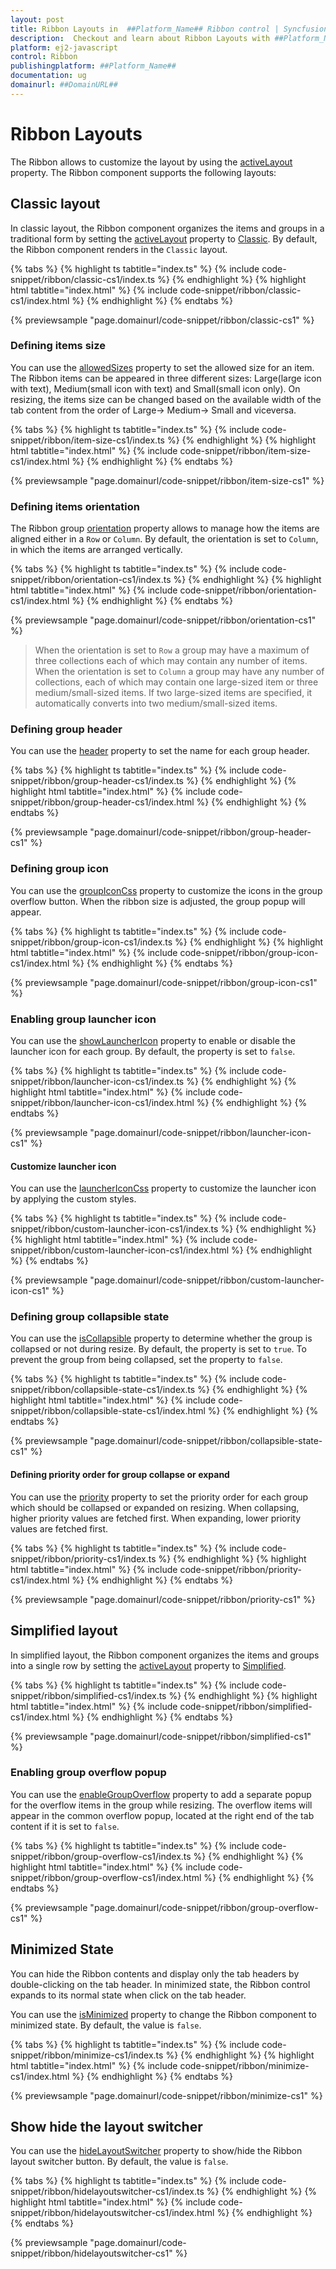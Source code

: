 ```yaml
---
layout: post
title: Ribbon Layouts in  ##Platform_Name## Ribbon control | Syncfusion
description:  Checkout and learn about Ribbon Layouts with ##Platform_Name## Ribbon control of Syncfusion Essential JS 2 and more details.
platform: ej2-javascript
control: Ribbon
publishingplatform: ##Platform_Name##
documentation: ug
domainurl: ##DomainURL##
---
```

# Ribbon Layouts

The Ribbon allows to customize the layout by using the [activeLayout](https://ej2.syncfusion.com/documentation/api/ribbon/#activelayout) property. The Ribbon component supports the following layouts:

## Classic layout

In classic layout, the Ribbon component organizes the items and groups in a traditional form by setting the [activeLayout](https://ej2.syncfusion.com/documentation/api/ribbon/#activelayout) property to [Classic](https://ej2.syncfusion.com/documentation/api/ribbon/ribbonLayout/). By default, the Ribbon component renders in the `Classic` layout.

{% tabs %}
{% highlight ts tabtitle="index.ts" %}
{% include code-snippet/ribbon/classic-cs1/index.ts %}
{% endhighlight %}
{% highlight html tabtitle="index.html" %}
{% include code-snippet/ribbon/classic-cs1/index.html %}
{% endhighlight %}
{% endtabs %}
          
{% previewsample "page.domainurl/code-snippet/ribbon/classic-cs1" %}

### Defining items size

You can use the [allowedSizes](https://ej2.syncfusion.com/documentation/api/ribbon/ribbonItem/#allowedsizes) property to set the allowed size for an item. The Ribbon items can be appeared in three different sizes: Large(large icon with text), Medium(small icon with text) and Small(small icon only). On resizing, the items size can be changed based on the available width of the tab content from the order of Large-> Medium-> Small and viceversa.

{% tabs %}
{% highlight ts tabtitle="index.ts" %}
{% include code-snippet/ribbon/item-size-cs1/index.ts %}
{% endhighlight %}
{% highlight html tabtitle="index.html" %}
{% include code-snippet/ribbon/item-size-cs1/index.html %}
{% endhighlight %}
{% endtabs %}
          
{% previewsample "page.domainurl/code-snippet/ribbon/item-size-cs1" %}

### Defining items orientation

The Ribbon group [orientation](https://ej2.syncfusion.com/documentation/api/ribbon/ribbonGroupModel/#orientation) property allows to manage how the items are aligned either in a `Row` or `Column`. By default, the orientation is set to `Column`, in which the items are arranged vertically.

{% tabs %}
{% highlight ts tabtitle="index.ts" %}
{% include code-snippet/ribbon/orientation-cs1/index.ts %}
{% endhighlight %}
{% highlight html tabtitle="index.html" %}
{% include code-snippet/ribbon/orientation-cs1/index.html %}
{% endhighlight %}
{% endtabs %}
          
{% previewsample "page.domainurl/code-snippet/ribbon/orientation-cs1" %}

>  When the orientation is set to `Row` a group may have a maximum of three collections each of which may contain any number of items. When the orientation is set to `Column` a group may have any number of collections, each of which may contain one large-sized item or three medium/small-sized items. If two large-sized items are specified, it automatically converts into two medium/small-sized items.

### Defining group header

You can use the [header](https://ej2.syncfusion.com/documentation/api/ribbon/ribbonGroup/#header) property to set the name for each group header.

{% tabs %}
{% highlight ts tabtitle="index.ts" %}
{% include code-snippet/ribbon/group-header-cs1/index.ts %}
{% endhighlight %}
{% highlight html tabtitle="index.html" %}
{% include code-snippet/ribbon/group-header-cs1/index.html %}
{% endhighlight %}
{% endtabs %}
          
{% previewsample "page.domainurl/code-snippet/ribbon/group-header-cs1" %}

### Defining group icon

You can use the [groupIconCss](https://ej2.syncfusion.com/documentation/api/ribbon/ribbonGroup/#groupiconcss) property to customize the icons in the group overflow button. When the ribbon size is adjusted, the group popup will appear.

{% tabs %}
{% highlight ts tabtitle="index.ts" %}
{% include code-snippet/ribbon/group-icon-cs1/index.ts %}
{% endhighlight %}
{% highlight html tabtitle="index.html" %}
{% include code-snippet/ribbon/group-icon-cs1/index.html %}
{% endhighlight %}
{% endtabs %}
          
{% previewsample "page.domainurl/code-snippet/ribbon/group-icon-cs1" %}

### Enabling group launcher icon

You can use the [showLauncherIcon](https://ej2.syncfusion.com/documentation/api/ribbon/ribbonGroup/#showlaunchericon) property to enable or disable the launcher icon for each group. By default, the property is set to `false`.

{% tabs %}
{% highlight ts tabtitle="index.ts" %}
{% include code-snippet/ribbon/launcher-icon-cs1/index.ts %}
{% endhighlight %}
{% highlight html tabtitle="index.html" %}
{% include code-snippet/ribbon/launcher-icon-cs1/index.html %}
{% endhighlight %}
{% endtabs %}
          
{% previewsample "page.domainurl/code-snippet/ribbon/launcher-icon-cs1" %}

#### Customize launcher icon

You can use the [launcherIconCss](https://ej2.syncfusion.com/documentation/api/ribbon#launchericoncss) property to customize the launcher icon by applying the custom styles.

{% tabs %}
{% highlight ts tabtitle="index.ts" %}
{% include code-snippet/ribbon/custom-launcher-icon-cs1/index.ts %}
{% endhighlight %}
{% highlight html tabtitle="index.html" %}
{% include code-snippet/ribbon/custom-launcher-icon-cs1/index.html %}
{% endhighlight %}
{% endtabs %}
          
{% previewsample "page.domainurl/code-snippet/ribbon/custom-launcher-icon-cs1" %}

### Defining group collapsible state

You can use the [isCollapsible](https://ej2.syncfusion.com/documentation/api/ribbon/ribbonGroup/#iscollapsible) property to determine whether the group is collapsed or not during resize. By default, the property is set to `true`. To prevent the group from being collapsed, set the property to `false`.

{% tabs %}
{% highlight ts tabtitle="index.ts" %}
{% include code-snippet/ribbon/collapsible-state-cs1/index.ts %}
{% endhighlight %}
{% highlight html tabtitle="index.html" %}
{% include code-snippet/ribbon/collapsible-state-cs1/index.html %}
{% endhighlight %}
{% endtabs %}
          
{% previewsample "page.domainurl/code-snippet/ribbon/collapsible-state-cs1" %}

#### Defining priority order for group collapse or expand

You can use the [priority](https://ej2.syncfusion.com/documentation/api/ribbon/ribbonGroup/#priority) property to set the priority order for each group which should be collapsed or expanded on resizing. When collapsing, higher priority values are fetched first. When expanding, lower priority values are fetched first.

{% tabs %}
{% highlight ts tabtitle="index.ts" %}
{% include code-snippet/ribbon/priority-cs1/index.ts %}
{% endhighlight %}
{% highlight html tabtitle="index.html" %}
{% include code-snippet/ribbon/priority-cs1/index.html %}
{% endhighlight %}
{% endtabs %}
          
{% previewsample "page.domainurl/code-snippet/ribbon/priority-cs1" %}

## Simplified layout

In simplified layout, the Ribbon component organizes the items and groups into a single row by setting the [activeLayout](https://ej2.syncfusion.com/documentation/api/ribbon/#activelayout) property to [Simplified](https://ej2.syncfusion.com/documentation/api/ribbon/ribbonLayout/).

{% tabs %}
{% highlight ts tabtitle="index.ts" %}
{% include code-snippet/ribbon/simplified-cs1/index.ts %}
{% endhighlight %}
{% highlight html tabtitle="index.html" %}
{% include code-snippet/ribbon/simplified-cs1/index.html %}
{% endhighlight %}
{% endtabs %}
          
{% previewsample "page.domainurl/code-snippet/ribbon/simplified-cs1" %}

### Enabling group overflow popup

You can use the [enableGroupOverflow](https://ej2.syncfusion.com/documentation/api/ribbon/ribbonGroup/#enablegroupoverflow) property to add a separate popup for the overflow items in the group while resizing. The overflow items will appear in the common overflow popup, located at the right end of the tab content if it is set to `false`.

{% tabs %}
{% highlight ts tabtitle="index.ts" %}
{% include code-snippet/ribbon/group-overflow-cs1/index.ts %}
{% endhighlight %}
{% highlight html tabtitle="index.html" %}
{% include code-snippet/ribbon/group-overflow-cs1/index.html %}
{% endhighlight %}
{% endtabs %}
          
{% previewsample "page.domainurl/code-snippet/ribbon/group-overflow-cs1" %}

## Minimized State

You can hide the Ribbon contents and display only the tab headers by double-clicking on the tab header. In minimized state, the Ribbon control expands to its normal state when click on the tab header.

You can use the [isMinimized](https://ej2.syncfusion.com/documentation/api/ribbon/#isminimized) property to change the Ribbon component to minimized state. By default, the value is `false`.

{% tabs %}
{% highlight ts tabtitle="index.ts" %}
{% include code-snippet/ribbon/minimize-cs1/index.ts %}
{% endhighlight %}
{% highlight html tabtitle="index.html" %}
{% include code-snippet/ribbon/minimize-cs1/index.html %}
{% endhighlight %}
{% endtabs %}
          
{% previewsample "page.domainurl/code-snippet/ribbon/minimize-cs1" %}

## Show hide the layout switcher

You can use the [hideLayoutSwitcher](https://ej2.syncfusion.com/documentation/api/ribbon/#hidelayoutswitcher) property to show/hide the Ribbon layout switcher button. By default, the value is `false`.

{% tabs %}
{% highlight ts tabtitle="index.ts" %}
{% include code-snippet/ribbon/hidelayoutswitcher-cs1/index.ts %}
{% endhighlight %}
{% highlight html tabtitle="index.html" %}
{% include code-snippet/ribbon/hidelayoutswitcher-cs1/index.html %}
{% endhighlight %}
{% endtabs %}
          
{% previewsample "page.domainurl/code-snippet/ribbon/hidelayoutswitcher-cs1" %}